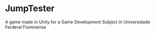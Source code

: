 # JumpTester
A game made in Unity for a Game Development Subject in Universidade Ferderal Fluminense
